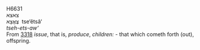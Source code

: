 <body>
  <p>H6631<br>  צאצא  <br> צֶּאֱצָא  ‎  tse‘ĕtsâ‘  <br><i>tseh-ets-aw‘ </i><br>From <a href="h3318.htm">3318</a>  <i>issue</i>, that is, <i>produce</i>, <i>children: - </i>that which cometh forth (out), offspring.<br></p>
 </body>